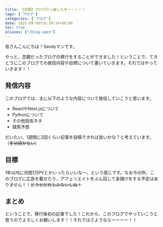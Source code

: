 ```yaml
---
title: 【念願】ブログ引っ越したぞーー！！！
tags: ['ブログ']
categories: ['ブログ']
date: 2022-09-09T16:30:14+09:00
toc: true
aliases: ["/blog-open"]
---
```


皆さんこんにちは！Sandyマンです。

やっと、念願だったブログの移行をすることができました！ということで、てきとうにこのブログでの発信内容や目標について書いていきます。それではやっていきます！！

## 発信内容
このブログでは、主に以下のような内容について発信していこうと思います。
- ReactやNext.jsについて
- Pythonについて
- その他技術ネタ
- 競馬予想

だいたい、1週間に2回くらい記事を投稿できれば良いかな？と考えています。（~~多分続かない~~）

## 目標
1年以内に月間1万PVとかいったらいいなー、という感じです。なお今の所、このブログに広告を載せたり、アフェリエイトをぶん回して金儲けをする予定はありません！！~~どうせだれもみないしね！~~

## まとめ
ということで、移行後初の記事でした！これから、このブログでやっていこうと思うのでよろしくお願いします！！それではさようならーーーー！！